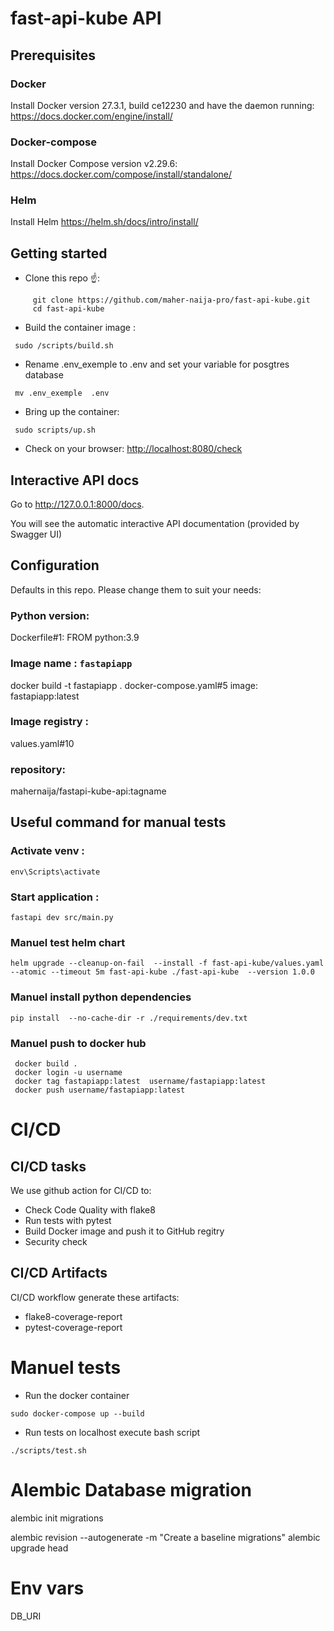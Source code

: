 # fast-api-kube API

## Prerequisites

### Docker

Install Docker version 27.3.1, build ce12230 and have the daemon running: https://docs.docker.com/engine/install/

### Docker-compose

Install Docker Compose version v2.29.6: https://docs.docker.com/compose/install/standalone/

### Helm

Install Helm https://helm.sh/docs/intro/install/

## Getting started

- Clone this repo ☝️:

```
     git clone https://github.com/maher-naija-pro/fast-api-kube.git
     cd fast-api-kube
```

- Build the container image :

```
 sudo /scripts/build.sh
```

- Rename .env_exemple to .env and set your variable for posgtres database

```
 mv .env_exemple  .env
```

- Bring up the container:

```
 sudo scripts/up.sh
```

- Check on your browser: <http://localhost:8080/check>

## Interactive API docs

Go to http://127.0.0.1:8000/docs.

You will see the automatic interactive API documentation (provided by Swagger UI)

## Configuration

Defaults in this repo. Please change them to suit your needs:

### Python version:

Dockerfile#1: FROM python:3.9

### Image name : `fastapiapp`

docker build -t fastapiapp .
docker-compose.yaml#5 image: fastapiapp:latest

### Image registry :

values.yaml#10

### repository:

mahernaija/fastapi-kube-api:tagname

## Useful command for manual tests

### Activate venv :

```
env\Scripts\activate
```

### Start application :

```
fastapi dev src/main.py
```

### Manuel test helm chart

```
helm upgrade --cleanup-on-fail  --install -f fast-api-kube/values.yaml --atomic --timeout 5m fast-api-kube ./fast-api-kube  --version 1.0.0
```
### Manuel install python dependencies
```
pip install  --no-cache-dir -r ./requirements/dev.txt

```
### Manuel push to docker hub

```
 docker build .
 docker login -u username
 docker tag fastapiapp:latest  username/fastapiapp:latest
 docker push username/fastapiapp:latest
```

# CI/CD
## CI/CD tasks
We use github action for CI/CD to:
 - Check Code Quality with flake8
 - Run tests with pytest
 - Build Docker image and push it to GitHub regitry
 - Security check

## CI/CD Artifacts
CI/CD workflow generate these artifacts:
 - flake8-coverage-report
 - pytest-coverage-report

# Manuel tests
- Run the docker container
```
sudo docker-compose up --build
```

- Run tests on localhost execute bash script

```
./scripts/test.sh

```

# Alembic Database migration

 alembic init migrations

 alembic revision --autogenerate -m "Create a baseline migrations"
 alembic upgrade head


 # Env vars 

 DB_URI
 